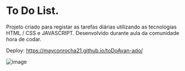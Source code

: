 # To Do List.
Projeto criado para registar as tarefas diárias utilizando as tecnologias HTML / CSS e JAVASCRIPT. Desenvolvido durante aula da comunidade hora de codar.


Deploy:  https://mayconrocha21.github.io/toDoAvan-ado/


![image](https://user-images.githubusercontent.com/115021378/221698763-492cd37a-0ddb-4e8d-ba4d-910424dba8fc.png)
